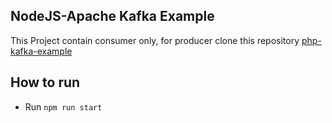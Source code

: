 ## NodeJS-Apache Kafka Example

This Project contain consumer only, for producer clone this repository [php-kafka-example](https://github.com/ervan23/php-kafka-example)

## How to run
- Run ```npm run start```
